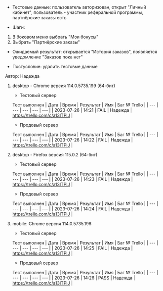 * Тестовые данные: пользователь авторизован, открыт "Личный кабинет", пользователь - участник реферальной программы, партнёрские заказы есть

* Шаги:
1.	В боковом меню выбрать "Мои бонусы"
2.	Выбрать "Партнёрские заказы"

* Ожидаемый результат: открывается "История заказов", появляется уведомление "Заказов пока нет"

* Постусловие: удалить тестовые данные

Автор: Надежда

1) desktop - Chrome версия 114.0.5735.199 (64-бит)

	* Тестовый сервер 

	Тест выполнен
	| Дата | Время | Результат | Имя | Баг № Trello |
	| --- | --- | --- | --- | --- |
	| 2023-07-26 | 14:21 | FAIL | Надежда | https://trello.com/c/a13lTPIJ | 

	* Продовый сервер

	Тест выполнен
	| Дата | Время | Результат | Имя | Баг № Trello |
	| --- | --- | --- | --- | --- |
	| 2023-07-26 | 14:22 | FAIL | Надежда | https://trello.com/c/a13lTPIJ | 

2) desktop - Firefox версия 115.0.2 (64-бит)

	* Тестовый сервер 

	Тест выполнен
	| Дата | Время | Результат | Имя | Баг № Trello |
	| --- | --- | --- | --- | --- |
	| 2023-07-26 | 14:23 | FAIL | Надежда | https://trello.com/c/a13lTPIJ | 

	* Продовый сервер 

	Тест выполнен
	| Дата | Время | Результат | Имя | Баг № Trello |
	| --- | --- | --- | --- | --- |
	| 2023-07-26 | 14:24 | FAIL | Надежда | https://trello.com/c/a13lTPIJ | 

3) mobile: Chrome версия 114.0.5735.196

	* Тестовый сервер 

	Тест выполнен
	| Дата | Время | Результат | Имя | Баг № Trello |
	| --- | --- | --- | --- | --- |
	| 2023-07-26 | 14:25 | FAIL | Надежда | https://trello.com/c/a13lTPIJ | 

	* Продовый сервер 

	Тест выполнен
	| Дата | Время | Результат | Имя | Баг № Trello |
	| --- | --- | --- | --- | --- |
	| 2023-07-26 | 14:26 | PASS | Надежда | https://trello.com/c/a13lTPIJ |